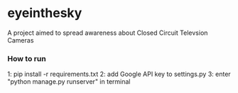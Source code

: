 # eyeinthesky
A project aimed to spread awareness about Closed Circuit Televsion Cameras

### How to run
1: pip install -r requirements.txt
2: add Google API key to settings.py
3: enter "python manage.py runserver" in terminal
